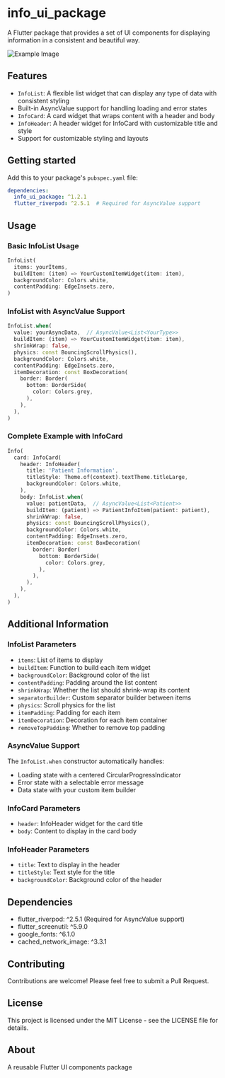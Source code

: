<!--
This README describes the package. If you publish this package to pub.dev,
this README's contents appear on the landing page for your package.

For information about how to write a good package README, see the guide for
[writing package pages](https://dart.dev/tools/pub/writing-package-pages).

For general information about developing packages, see the Dart guide for
[creating packages](https://dart.dev/guides/libraries/create-packages)
and the Flutter guide for
[developing packages and plugins](https://flutter.dev/to/develop-packages).
-->

# info_ui_package

A Flutter package that provides a set of UI components for displaying information in a consistent and beautiful way.

![Example Image](https://github.com/user-attachments/assets/fa857d8e-14c2-435d-8971-f7589392b5e8)

## Features

- `InfoList`: A flexible list widget that can display any type of data with consistent styling
- Built-in AsyncValue support for handling loading and error states
- `InfoCard`: A card widget that wraps content with a header and body
- `InfoHeader`: A header widget for InfoCard with customizable title and style
- Support for customizable styling and layouts

## Getting started

Add this to your package's `pubspec.yaml` file:

```yaml
dependencies:
  info_ui_package: ^1.2.1
  flutter_riverpod: ^2.5.1  # Required for AsyncValue support
```

## Usage

### Basic InfoList Usage

```dart
InfoList(
  items: yourItems,
  buildItem: (item) => YourCustomItemWidget(item: item),
  backgroundColor: Colors.white,
  contentPadding: EdgeInsets.zero,
)
```

### InfoList with AsyncValue Support

```dart
InfoList.when(
  value: yourAsyncData,  // AsyncValue<List<YourType>>
  buildItem: (item) => YourCustomItemWidget(item: item),
  shrinkWrap: false,
  physics: const BouncingScrollPhysics(),
  backgroundColor: Colors.white,
  contentPadding: EdgeInsets.zero,
  itemDecoration: const BoxDecoration(
    border: Border(
      bottom: BorderSide(
        color: Colors.grey,
      ),
    ),
  ),
)
```

### Complete Example with InfoCard

```dart
Info(
  card: InfoCard(
    header: InfoHeader(
      title: 'Patient Information',
      titleStyle: Theme.of(context).textTheme.titleLarge,
      backgroundColor: Colors.white,
    ),
    body: InfoList.when(
      value: patientData,  // AsyncValue<List<Patient>>
      buildItem: (patient) => PatientInfoItem(patient: patient),
      shrinkWrap: false,
      physics: const BouncingScrollPhysics(),
      backgroundColor: Colors.white,
      contentPadding: EdgeInsets.zero,
      itemDecoration: const BoxDecoration(
        border: Border(
          bottom: BorderSide(
            color: Colors.grey,
          ),
        ),
      ),
    ),
  ),
)
```

## Additional Information

### InfoList Parameters

- `items`: List of items to display
- `buildItem`: Function to build each item widget
- `backgroundColor`: Background color of the list
- `contentPadding`: Padding around the list content
- `shrinkWrap`: Whether the list should shrink-wrap its content
- `separatorBuilder`: Custom separator builder between items
- `physics`: Scroll physics for the list
- `itemPadding`: Padding for each item
- `itemDecoration`: Decoration for each item container
- `removeTopPadding`: Whether to remove top padding

### AsyncValue Support

The `InfoList.when` constructor automatically handles:
- Loading state with a centered CircularProgressIndicator
- Error state with a selectable error message
- Data state with your custom item builder

### InfoCard Parameters

- `header`: InfoHeader widget for the card title
- `body`: Content to display in the card body

### InfoHeader Parameters

- `title`: Text to display in the header
- `titleStyle`: Text style for the title
- `backgroundColor`: Background color of the header

## Dependencies

- flutter_riverpod: ^2.5.1 (Required for AsyncValue support)
- flutter_screenutil: ^5.9.0
- google_fonts: ^6.1.0
- cached_network_image: ^3.3.1

## Contributing

Contributions are welcome! Please feel free to submit a Pull Request.

## License

This project is licensed under the MIT License - see the LICENSE file for details.

## About

A reusable Flutter UI components package
